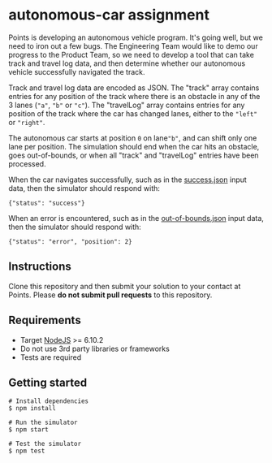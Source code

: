 # autonomous-car assignment

Points is developing an autonomous vehicle program. It's going well, but we
need to iron out a few bugs. The Engineering Team would like to demo our
progress to the Product Team, so we need to develop a tool that can take track
and travel log data, and then determine whether our autonomous vehicle
successfully navigated the track.

Track and travel log data are encoded as JSON. The "track" array contains
entries for any position of the track where there is an obstacle in any of the
3 lanes (`"a"`, `"b"` or `"c"`). The "travelLog" array contains entries for any position of
the track where the car has changed lanes, either to the `"left"` or `"right"`.

The autonomous car starts at position `0` on lane`"b"`, and can shift only one
lane per position. The simulation should end when the car hits an obstacle,
goes out-of-bounds, or when all "track" and "travelLog" entries have been processed.

When the car navigates successfully, such as in the 
[success.json](./input/success.json) input data, then the simulator should
respond with:

    {"status": "success"}
    
When an error is encountered, such as in the
[out-of-bounds.json](./input/out-of-bounds.json) input data, then the simulator
should respond with:

    {"status": "error", "position": 2}

## Instructions

Clone this repository and then submit your solution to your contact at Points.
Please **do not submit pull requests** to this repository.

## Requirements

* Target [NodeJS](https://nodejs.org/en/) >= 6.10.2
* Do not use 3rd party libraries or frameworks
* Tests are required

## Getting started

    # Install dependencies
    $ npm install
    
    # Run the simulator
    $ npm start
    
    # Test the simulator
    $ npm test

